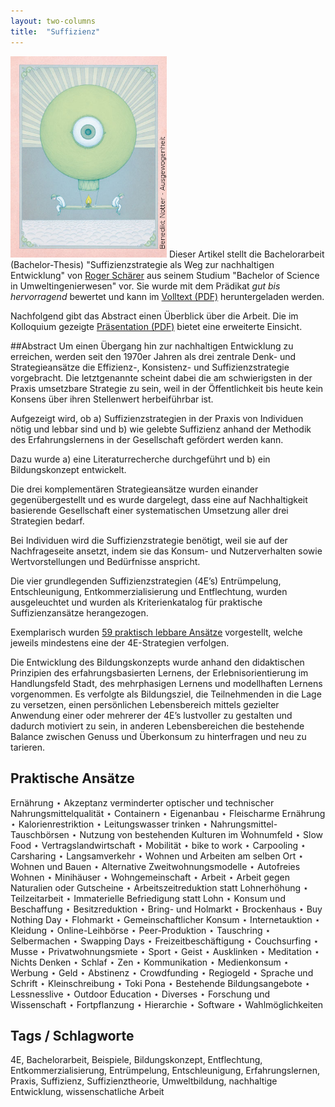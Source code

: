 ```yaml
---
layout: two-columns
title:  "Suffizienz"
---
```

<img class="leadimage right" width="250" title="Ausgewogenheit (&copy; Benedikt Notter - http://www.benediktnotter.ch/)" src="leadimage-benedikt-notter-ausgewogenheit.jpg"> Dieser Artikel stellt die Bachelorarbeit (Bachelor-Thesis) "Suffizienzstrategie als Weg zur nachhaltigen Entwicklung" von [Roger Schärer](/ueber-uns/team/roger-schaerer/) aus seinem Studium "Bachelor of Science in Umweltingenierwesen" vor. Sie wurde mit dem Prädikat *gut bis hervorragend* bewertet und kann im [Volltext (PDF)](Suffizienzstrategie-als-Weg-zur-nachhaltigen-Entwicklung-Schaerer-Roger-Bachelor-Thesis.pdf) heruntergeladen werden.

Nachfolgend gibt das Abstract einen Überblick über die Arbeit. Die im Kolloquium gezeigte [Präsentation (PDF)](Suffizienzstrategie-als-Weg-zur-nachhaltigen-Entwicklung-Schaerer-Roger-Abschlusspraesentation.pdf) bietet eine erweiterte Einsicht.

##Abstract
Um einen Übergang hin zur nachhaltigen Entwicklung zu erreichen, werden seit den 1970er Jahren als drei zentrale Denk- und Strategieansätze die Effizienz-, Konsistenz- und Suffizienzstrategie vorgebracht. Die letztgenannte scheint dabei die am schwierigsten in der Praxis umsetzbare Strategie zu sein, weil in der Öffentlichkeit bis heute kein Konsens über ihren Stellenwert herbeiführbar ist.

Aufgezeigt wird, ob a) Suffizienzstrategien in der Praxis von Individuen nötig und lebbar sind und b) wie gelebte Suffizienz anhand der Methodik des Erfahrungslernens in der Gesellschaft gefördert werden kann.

Dazu wurde a) eine Literaturrecherche durchgeführt und b) ein Bildungskonzept entwickelt.

Die drei komplementären Strategieansätze wurden einander gegenübergestellt und es wurde dargelegt, dass eine auf Nachhaltigkeit basierende Gesellschaft einer systematischen Umsetzung aller drei Strategien bedarf.

Bei Individuen wird die Suffizienzstrategie benötigt, weil sie auf der Nachfrageseite ansetzt, indem sie das Konsum- und Nutzerverhalten sowie Wertvorstellungen und Bedürfnisse anspricht.

Die vier grundlegenden Suffizienzstrategien (4E’s) Entrümpelung, Entschleunigung, Entkommerzialisierung und Entflechtung, wurden ausgeleuchtet und wurden als Kriterienkatalog für praktische Suffizienzansätze herangezogen.

Exemplarisch wurden <a href="#praktischeansaetze">59 praktisch lebbare Ansätze</a> vorgestellt, welche jeweils mindestens eine der 4E-Strategien verfolgen.

Die Entwicklung des Bildungskonzepts wurde anhand den didaktischen Prinzipien des erfahrungsbasierten Lernens, der Erlebnisorientierung im Handlungsfeld Stadt, des mehrphasigen Lernens und modellhaften Lernens vorgenommen. Es verfolgte als Bildungsziel, die Teilnehmenden in die Lage zu versetzen, einen persönlichen Lebensbereich mittels gezielter Anwendung einer oder mehrerer der 4E’s lustvoller zu gestalten und dadurch motiviert zu sein, in anderen Lebensbereichen die bestehende Balance zwischen Genuss und Überkonsum zu hinterfragen und neu zu tarieren.


## <a name="praktischeansaetze"></a> Praktische Ansätze

Ernährung ⋆ Akzeptanz verminderter optischer und technischer Nahrungsmittelqualität ⋆ Containern ⋆ Eigenanbau ⋆ Fleischarme Ernährung ⋆ Kalorienrestriktion ⋆ Leitungswasser trinken ⋆ Nahrungsmittel-Tauschbörsen ⋆ Nutzung von bestehenden Kulturen im Wohnumfeld ⋆ Slow Food ⋆ Vertragslandwirtschaft ⋆ Mobilität ⋆ bike to work ⋆ Carpooling ⋆ Carsharing ⋆ Langsamverkehr ⋆ Wohnen und Arbeiten am selben Ort ⋆ Wohnen und Bauen ⋆ Alternative Zweitwohnungsmodelle ⋆ Autofreies Wohnen ⋆ Minihäuser ⋆ Wohngemeinschaft ⋆ Arbeit ⋆ Arbeit gegen Naturalien oder Gutscheine ⋆ Arbeitszeitreduktion statt Lohnerhöhung ⋆ Teilzeitarbeit ⋆ Immaterielle Befriedigung statt Lohn ⋆ Konsum und Beschaffung ⋆ Besitzreduktion ⋆ Bring- und Holmarkt ⋆ Brockenhaus ⋆ Buy Nothing Day ⋆ Flohmarkt ⋆ Gemeinschaftlicher Konsum ⋆ Internetauktion ⋆ Kleidung ⋆ Online-Leihbörse ⋆ Peer-Produktion ⋆ Tauschring ⋆ Selbermachen ⋆ Swapping Days ⋆ Freizeitbeschäftigung ⋆ Couchsurfing ⋆ Musse ⋆ Privatwohnungsmiete ⋆ Sport ⋆ Geist ⋆ Ausklinken ⋆ Meditation ⋆ Nichts Denken ⋆ Schlaf ⋆ Zen ⋆ Kommunikation ⋆ Medienkonsum ⋆ Werbung ⋆ Geld ⋆ Abstinenz ⋆ Crowdfunding ⋆ Regiogeld ⋆ Sprache und Schrift ⋆ Kleinschreibung ⋆ Toki Pona ⋆ Bestehende Bildungsangebote ⋆ Lessnesslive ⋆ Outdoor Education ⋆ Diverses ⋆ Forschung und Wissenschaft ⋆ Fortpflanzung ⋆ Hierarchie ⋆ Software ⋆ Wahlmöglichkeiten

## Tags / Schlagworte
4E, Bachelorarbeit, Beispiele, Bildungskonzept, Entflechtung, Entkommerzialisierung, Entrümpelung, Entschleunigung, Erfahrungslernen, Praxis, Suffizienz, Suffizienztheorie, Umweltbildung, nachhaltige Entwicklung, wissenschatliche Arbeit
